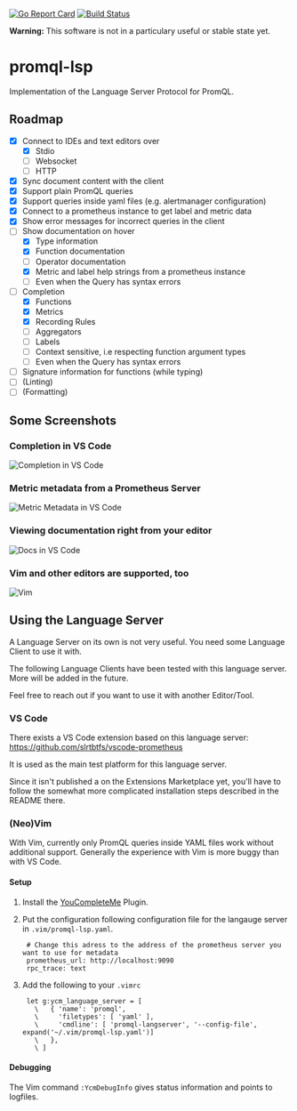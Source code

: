 [![Go Report Card](https://goreportcard.com/badge/github.com/slrtbtfs/promql-lsp)](https://goreportcard.com/report/github.com/slrtbtfs/promql-lsp)
[![Build Status](https://cloud.drone.io/api/badges/slrtbtfs/promql-lsp/status.svg)](https://cloud.drone.io/slrtbtfs/promql-lsp)

**Warning:** This software is not in a particulary useful or stable state yet.

# promql-lsp

Implementation of the Language Server Protocol for PromQL.

## Roadmap

- [x] Connect to IDEs and text editors over
  - [x] Stdio
  - [ ] Websocket
  - [ ] HTTP
- [x] Sync document content with the client
- [x] Support plain PromQL queries
- [x] Support queries inside yaml files (e.g. alertmanager configuration)
- [x] Connect to a prometheus instance to get label and metric data
- [x] Show error messages for incorrect queries in the client
- [ ] Show documentation on hover
  - [x] Type information
  - [x] Function documentation
  - [ ] Operator documentation
  - [x] Metric and label help strings from a prometheus instance
  - [ ] Even when the Query has syntax errors
- [ ] Completion
  - [x] Functions
  - [x] Metrics
  - [x] Recording Rules
  - [ ] Aggregators
  - [ ] Labels
  - [ ] Context sensitive, i.e respecting function argument types
  - [ ] Even when the Query has syntax errors
- [ ] Signature information for functions (while typing)
- [ ] (Linting)
- [ ] (Formatting)

## Some Screenshots

### Completion in VS Code

![Completion in VS Code](https://github.com/slrtbtfs/promql-lsp/raw/master/screenshots/vscode_completion.png)

### Metric metadata from a Prometheus Server

![Metric Metadata in VS Code](https://github.com/slrtbtfs/promql-lsp/raw/master/screenshots/vscode_hover2.png)

### Viewing documentation right from your editor

![Docs in VS Code](https://github.com/slrtbtfs/promql-lsp/raw/master/screenshots/vscode_yaml.png)

### Vim and other editors are supported, too

![Vim](https://github.com/slrtbtfs/promql-lsp/raw/master/screenshots/vim.png)

## Using the Language Server

A Language Server on its own is not very useful. You need some Language Client to use it with.

The following Language Clients have been tested with this language server. More will be added in the future. 

Feel free to reach out if you want to use it with another Editor/Tool.

### VS Code

There exists a VS Code extension based on this language server: <https://github.com/slrtbtfs/vscode-prometheus>

It is used as the main test platform for this language server.

Since it isn't published a on the Extensions Marketplace yet, you'll have to follow the somewhat more complicated installation steps described in the README there.

### (Neo)Vim 

With Vim, currently only PromQL queries inside YAML files work without additional support. Generally the experience with Vim is more buggy than with VS Code.

#### Setup

1. Install the [YouCompleteMe](https://github.com/ycm-core/YouCompleteMe) Plugin.
2. Put the configuration following configuration file for the langauge server in `.vim/promql-lsp.yaml`.

        # Change this adress to the address of the prometheus server you want to use for metadata
        prometheus_url: http://localhost:9090
        rpc_trace: text

3. Add the following to your `.vimrc`

        let g:ycm_language_server = [
          \   { 'name': 'promql',
          \     'filetypes': [ 'yaml' ],
          \     'cmdline': [ 'promql-langserver', '--config-file', expand('~/.vim/promql-lsp.yaml')]
          \   },
          \ ]

#### Debugging

The Vim command `:YcmDebugInfo` gives status information and points to logfiles.
